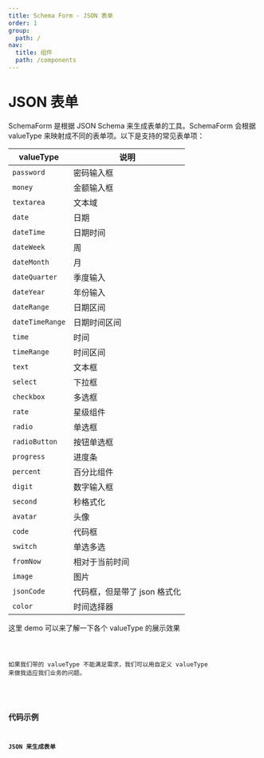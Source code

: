 ```yaml
---
title: Schema Form - JSON 表单
order: 1
group:
  path: /
nav:
  title: 组件
  path: /components
---
```


# JSON 表单

SchemaForm 是根据 JSON Schema 来生成表单的工具。SchemaForm 会根据 valueType 来映射成不同的表单项。以下是支持的常见表单项：

| valueType       | 说明                         |
| --------------- | ---------------------------- |
| `password`      | 密码输入框                   |
| `money`         | 金额输入框                   |
| `textarea`      | 文本域                       |
| `date`          | 日期                         |
| `dateTime`      | 日期时间                     |
| `dateWeek`      | 周                           |
| `dateMonth`     | 月                           |
| `dateQuarter`   | 季度输入                     |
| `dateYear`      | 年份输入                     |
| `dateRange`     | 日期区间                     |
| `dateTimeRange` | 日期时间区间                 |
| `time`          | 时间                         |
| `timeRange`     | 时间区间                     |
| `text`          | 文本框                       |
| `select`        | 下拉框                       |
| `checkbox`      | 多选框                       |
| `rate`          | 星级组件                     |
| `radio`         | 单选框                       |
| `radioButton`   | 按钮单选框                   |
| `progress`      | 进度条                       |
| `percent`       | 百分比组件                   |
| `digit`         | 数字输入框                   |
| `second`        | 秒格式化                     |
| `avatar`        | 头像                         |
| `code`          | 代码框                       |
| `switch`        | 单选多选                     |
| `fromNow`       | 相对于当前时间               |
| `image`         | 图片                         |
| `jsonCode`      | 代码框，但是带了 json 格式化 |
| `color`         | 时间选择器                   |

这里 demo 可以来了解一下各个 valueType 的展示效果

<code src="./demos/valueType.tsx" height="154px" title="schema 表单" />

如果我们带的 valueType 不能满足需求，我们可以用自定义 valueType 来做我适应我们业务的问题。

<code src="./demos/customization-value-type.tsx" height="154px" title="schema 表单" />

## 代码示例

### JSON 来生成表单

<code src="./demos/schema.tsx" height="764px" title="schema 表单" />
